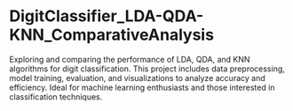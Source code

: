 # DigitClassifier_LDA-QDA-KNN_ComparativeAnalysis
Exploring and comparing the performance of LDA, QDA, and KNN algorithms for digit classification. This project includes data preprocessing, model training, evaluation, and visualizations to analyze accuracy and efficiency. Ideal for machine learning enthusiasts and those interested in classification techniques.
